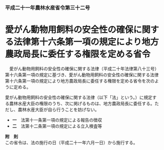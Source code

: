 ### 平成二十一年農林水産省令第三十二号  
# 愛がん動物用飼料の安全性の確保に関する法律第十六条第一項の規定により地方農政局長に委任する権限を定める省令  
　愛がん動物用飼料の安全性の確保に関する法律（平成二十年法律第八十三号）第十六条第一項の規定に基づき、愛がん動物用飼料の安全性の確保に関する法律第十六条第一項の規定により地方農政局長に委任する権限を定める省令を次のように定める。  
  
愛がん動物用飼料の安全性の確保に関する法律（以下「法」という。）に規定する農林水産大臣の権限のうち、次に掲げるものは、地方農政局長に委任する。ただし、農林水産大臣が自ら行うことを妨げない。  
* **一**　法第十一条第一項の規定による報告の徴収  
* **二**　法第十二条第一項の規定による立入検査等  
  
**附　則**  
この省令は、法の施行の日（平成二十一年六月一日）から施行する。  
  
